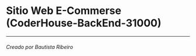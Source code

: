<!DOCTYPE html><html><head><meta charset="utf-8"></head><body id="preview">
<h1 class="code-line" data-line-start=0 data-line-end=1><a id="Sitio_Web_ECommerse_CoderHouseBackEnd31000_0"></a>Sitio Web E-Commerse (CoderHouse-BackEnd-31000)</h1>
<hr>
<h6 class="code-line" data-line-start=2 data-line-end=3><a id="Creado_por_Bautista_Ribeiro_2"></a>Creado por Bautista Ribeiro</h6>
</body></html>
